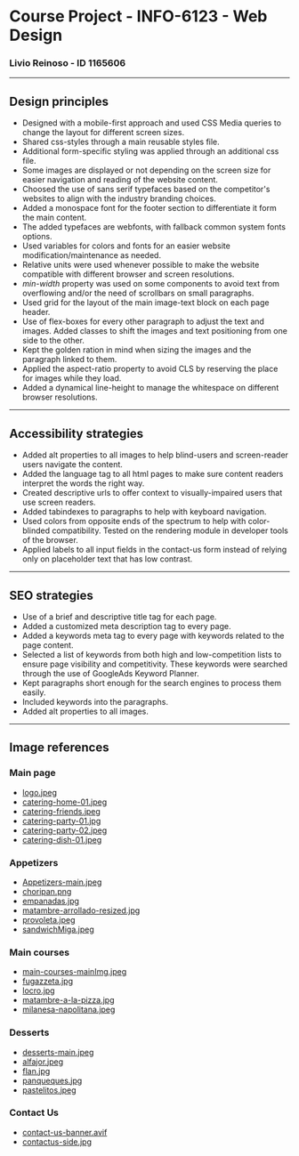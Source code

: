 # Course Project - INFO-6123 - Web Design
### Livio Reinoso - ID 1165606
---
## Design principles
- Designed with a mobile-first approach and used CSS Media queries to change the layout for different screen sizes.
- Shared css-styles through a main reusable styles file.
- Additional form-specific styling was applied through an additional css file.
- Some images are displayed or not depending on the screen size for easier navigation and reading of the website content.
- Choosed the use of sans serif typefaces based on the competitor's websites to align with the industry branding choices.
- Added a monospace font for the footer section to differentiate it form the main content.
- The added typefaces are webfonts, with fallback common system fonts options.
- Used variables for colors and fonts for an easier website modification/maintenance as needed.
- Relative units were used whenever possible to make the website compatible with different browser and screen resolutions.
- *min-width* property was used on some components to avoid text from overflowing and/or the need of scrollbars on small paragraphs.
- Used grid for the layout of the main image-text block on each page header.
- Use of flex-boxes for every other paragraph to adjust the text and images. Added classes to shift the images and text positioning from one side to the other.
- Kept the golden ration in mind when sizing the images and the paragraph linked to them.
- Applied the aspect-ratio property to avoid CLS by reserving the place for images while they load.
- Added a dynamical line-height to manage the whitespace on different browser resolutions.
---
## Accessibility strategies
- Added alt properties to all images to help blind-users and screen-reader users navigate the content.
- Added the language tag to all html pages to make sure content readers interpret the words the right way.
- Created descriptive urls to offer context to visually-impaired users that use screen readers.
- Added tabindexes to paragraphs to help with keyboard navigation.
- Used colors from opposite ends of the spectrum to help with color-blinded compatibility. Tested on the rendering module in developer tools of the browser.
- Applied labels to all input fields in the contact-us form instead of relying only on placeholder text that has low contrast.
---
## SEO strategies
- Use of a brief and descriptive title tag for each page.
- Added a customized meta description tag to every page.
- Added a keywords meta tag to every page with keywords related to the page content.
- Selected a list of keywords from both high and low-competition lists to ensure page visibility and competitivity. These keywords were searched through the use of GoogleAds Keyword Planner.
- Kept paragraphs short enough for the search engines to process them easily.
- Included keywords into the paragraphs.
- Added alt properties to all images.
---
## Image references
### Main page
- [logo.jpeg](https://i0.wp.com/1.bp.blogspot.com/-s4No_YP009c/YDYabJplR0I/AAAAAAAHpKk/i9EgVqpW12smIm-TuWvacgddx6JWNLVswCLcBGAsYHQ/s1600/NU_Behance_MIL-01.jpg?w=640&ssl=1)
- [catering-home-01.jpeg](https://www.caterino.es/images/menu-empanadas-9c19336b.jpg)
- [catering-friends.jpeg](https://cateringargentino.es/wp-content/uploads/2023/05/catering-argentino-7.jpg)
- [catering-party-01.jpg](https://media-cdn.tripadvisor.com/media/photo-s/03/82/19/2c/el-argentino.jpg)
- [catering-party-02.jpeg](https://pizzabaypizzaparty.com.ar/wp-content/uploads/2018/08/01.jpg)
- [catering-dish-01.jpeg](https://as2.ftcdn.net/v2/jpg/04/80/90/03/1000_F_480900365_1UPsFJvlF72ynefeHKy6TjCnrTR8wQ4W.jpg)

### Appetizers
- [Appetizers-main.jpeg](https://images.squarespace-cdn.com/content/v1/579bd3a2197aea7c6b7aa2e2/1511908203601-9D5TMYW6L011PW45RNZ4/Mouth-Watering-Argentinian-Appetizers-san-diego.jpg?format=2500w)
- [choripan.png](https://encrypted-tbn1.gstatic.com/images?q=tbn:ANd9GcSO0kveseCOQ7j0izEBQ946x6F1ltg0tlRIVrnuVW3ediPq7siY)
- [empanadas.jpg](https://assets.elgourmet.com/wp-content/uploads/2023/03/cover_fpa6sn8vqc_empanadas.jpg)
- [matambre-arrollado-resized.jpg](https://www.curiouscuisiniere.com/wp-content/uploads/2017/11/Matambre-Arrolado-Argentinian-Rolled-Stuffed-Flank-Steak-4457.21.jpg.webp)
- [provoleta.jpeg](https://cdn.kiwilimon.com/recetaimagen/21771/11560.jpg)
- [sandwichMiga.jpeg](https://www.clarin.com/img/2021/08/06/M4wbnpEIC_720x0__1.jpg)

### Main courses
- [main-courses-mainImg.jpeg](https://blog.amigofoods.com/wp-content/uploads/2020/08/argentinian-milanesa.jpg)
- [fugazzeta.jpg](https://www.thermorecetas.com/wp-content/uploads/2022/04/DSC_4341-2-1024x683.jpg)
- [locro.jpg](https://www.casacomida.com/wp-content/uploads/2016/03/Locro.jpg)
- [matambre-a-la-pizza.jpg](https://www.clarin.com/img/2022/11/25/tR-l3EmRl_1256x620__2.jpg#1669400323977)
- [milanesa-napolitana.jpeg](https://preview.redd.it/mo3bavlc26n51.jpg?width=480&format=pjpg&auto=webp&s=7a4229ba6bfef685ff6fd478e0d96cd8cce4ae6a)

### Desserts
- [desserts-main.jpeg](https://cdn0.casamientos.com.ar/article-real-wedding/563/3_2/1920/jpg/295289.webp)
- [alfajor.jpeg](https://infobrisas-s3.cdn.net.ar/s3i233/2024/01/infobrisas/images/46/54/465437_45e77ada0c66957f5daab530509e2cf42b5102c218cb2e3df76c2a0d94244c73/md.webp)
- [flan.jpg](https://pxccdn.ciudadano.news/ciudadano/062021/1623024258531/flan.webp?cw=984&ch=553&extw=jpg)
- [panqueques.jpg](https://imag.bonviveur.com/panqueques.webp)
- [pastelitos.jpeg](https://www.tastingtable.com/img/gallery/the-flaky-pastry-thats-eaten-to-celebrate-argentinas-independence/intro-1669654841.webp)

### Contact Us
- [contact-us-banner.avif](https://koa.com/blog/images/group-camping-food.jpg?preset=blogPhoto)
- [contactus-side.jpg](https://www.taketwotapas.com/wp-content/uploads/2021/07/Beef-Empanadas-Take-Two-Tapas-15.jpg.webp)